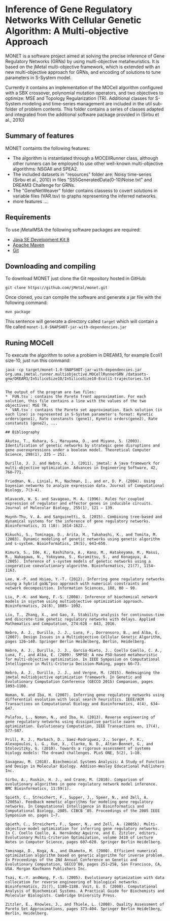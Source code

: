 # Inference of Gene Regulatory Networks With Cellular Genetic Algorithm: A Multi-objective Approach
MONET is a software project aimed at solving the precise inference of Gene Regulatory Networks (GRNs) by using multi-objective metaheuristics. It is based on the jMetal multi-objective framework, which is extended with an new multi-objective approach for GRNs, and encoding of solutions to tune parameters in S-System model. 

Currently it contains an implementation of the MOCell algorithm configured with a SBX crossover, polynomial mutation operators, and two objectives to optimize: MSE and Topology Regularization (TR). Additional classes for S-System modeling and time-series management are included in the util sub-folder of problem contents. 
This folder contains a series of classes adapted and integrated from the additional software package provided in (Sirbu et al., 2010)

## Summary of features
MONET containts the following features:
* The algorithm is instantiated through a MOCEllRunner class, although other runners can be employed to use other well-known multi-objective algorithms: NSGAII and SPEA2.
* The included datasets in "resources" folder are: Noisy time-series (Sirbu et al., 2010) in files "SS5GeneratedData(0-10)Noise.txt" and DREAM3 Challenge for GRNs.
* The "GeneNetWeaver" folder contains classess to covert solutions in variable files (VAR.tsv) to graphs representing the inferred networks.
* more features ....

## Requirements
To use jMetalMSA the following software packages are required:
* [Java SE Development Kit 8](http://www.oracle.com/technetwork/java/javase/downloads/jdk8-downloads-2133151.html?ssSourceSiteId=otnes)
* [Apache Maven](https://maven.apache.org/)
* [Git](https://git-scm.com/)

## Downloading and compiling
To download MONET just clone the Git repository hosted in GitHub:
```
git clone https://github.com/jMetal/monet.git
```
Once cloned, you can compile the software and generate a jar file with the following command:
```
mvn package
```
This sentence will generate a directory called `target` which will contain a file called `monet-1.0-SNAPSHOT-jar-with-dependencies.jar`

## Runing MOCell
To execute the algorithm to solve a problem in DREAM3, for example Ecoli1 size-10, just run this command:
````
java -cp target/monet-1.0-SNAPSHOT-jar-with-dependencies.jar  org.uma.jmetal.runner.multiobjective.MOCellRunnerGRN /datasets-gnw/DREAM3/InSilicoSize10/InSilicoSize10-Ecoli1-trajectories.txt
```

The output of the program are two files:
* `FUN.tsv`: contains the Pareto front approximation. For each solution, this file contains a line with the values of the two objectives: MSE TR.
* `VAR.tsv`: contains the Pareto set approximation. Each solution (in each line) is represented in S-System parameter's format: Kynetic orders(gene1), Rate constansts (gene1), Kynetic orders(gene2), Rate constansts (gene2), ...

## Bibliography

Akutsu, T., Kuhara, S., Maruyama, O., and Miyano, S. (2003). Identification of genetic networks by strategic gene disruptions and gene overexpressions under a boolean model. Theoretical Computer Science, 298(1), 235 – 251.

Durillo, J. J. and Nebro, A. J. (2011). jmetal: A java framework for multi-objective optimization. Advances in Engineering Software, 42, 760–771.

Friedman, N., Linial, M., Nachman, I., and er, D. P. (2004). Using bayesian networks to analyze expression data. Journal of Computational Biology, 7(3-4).

Hlavacek, W. S. and Savageau, M. A. (1996). Rules for coupled expression of regulator and effector genes in inducible circuits. Journal of Molecular Biology, 255(1), 121 – 139.

Huynh-Thu, V. A. and Sanguinetti, G. (2015). Combining tree-based and dynamical systems for the inference of gene regulatory networks. Bioinformatics, 31 (10): 1614-1622.. 

Kikuchi, S., Tominaga, D., Arita, M., Takahashi, K., and Tomita, M. (2003). Dynamic modeling of genetic networks using genetic algorithm and s-system. Bioinformatics, 19(5), 643–650.

Kimura, S., Ide, K., Kashihara, A., Kano, M., Hatakeyama, M., Masui, R., Nakagawa, N., Yokoyama, S., Kuramitsu, S., and Konagaya, A. (2005). Inference of s-system models of genetic networks using a cooperative coevolutionary algorithm. Bioinformatics, 21(7), 1154–1163.

Lee, W.-P. and Hsiao, Y.-T. (2012). Inferring gene regulatory networks using a hybrid gaâŁ“pso approach with numerical constraints and network decomposition. Information Sciences, 188, 80 – 99.

Liu, P.-K. and Wang, F.-S. (2008). Inference of biochemical network models in ssystem using multiobjective optimization approach. Bioinformatics, 24(8), 1085– 1092.

Liu, T., Zhang, X., and Gao, X. Stability analysis for continuous-time and discrete-time genetic regulatory networks with delays. Applied Mathematics and Computation, 274:628 – 643, 2016.

Nebro, A. J., Durillo, J. J., Luna, F., Dorronsoro, B., and Alba, E. (2007). Design Issues in a Multiobjective Cellular Genetic Algorithm, pages 126–140. Springer Berlin Heidelberg, Berlin, Heidelberg.

Nebro, A. J., Durillo, J. J., Garcia-Nieto, J., Coello Coello, C. A., Luna, F., and Alba, E. (2009). SMPSO: A new PSO-based metaheuristic for multi-objective optimization. In IEEE Symposium on Computational Intelligence in Multi-Criteria Decision-Making, pages 66–73.

Nebro, A. J., Durillo, J. J., and Vergne, M. (2015). Redesigning the jmetal multiobjective optimization framework. In Genetic and Evolutionary Computation Conference (GECCO 2015) Companion, pages 1093–1100.

Noman, N. and Iba, H. (2007). Inferring gene regulatory networks using differential evolution with local search heuristics. IEEE/ACM Transactions on Computational Biology and Bioinformatics, 4(4), 634–647.

Palafox, L., Noman, N., and Iba, H. (2013). Reverse engineering of gene regulatory networks using dissipative particle swarm optimization. Evolutionary Computation, IEEE Transactions on, 17(4), 577–587.

Prill, R. J., Marbach, D., Saez-Rodriguez, J., Sorger, P. K., Alexopoulos, L. G., Xue, X., Clarke, N. D., Altan-Bonnet, G., and Stolovitzky, G. (2010). Towards a rigorous assessment of systems biology models: The dream3 challenges. PLoS ONE, 5(2), 1–18.

Savageau, M. (2010). Biochemical Systems Analysis: A Study of Function and Design in Molecular Biology. Addison-Wesley Educational Publishers Inc.

Sirbu, A., Ruskin, H. J., and Crane, M. (2010). Comparison of evolutionary algorithms in gene regulatory network model inference. BMC Bioinformatics, 11:59(1).

Spieth, C., Streichert, F., Supper, J., Speer, N., and Zell, A. (2005a). Feedback memetic algorithms for modeling gene regulatory networks. In Computational Intelligence in Bioinformatics and Computational Biology, 2005. CIBCB ’05. Proceedings of the 2005 IEEE Symposium on, pages 1–7.

Spieth, C., Streichert, F., Speer, N., and Zell, A. (2005b). Multi-objective model optimization for inferring gene regulatory networks. In C. Coello Coello, A. Hernández Aguirre, and E. Zitzler, editors, Evolutionary Multi-Criterion Optimization, volume 3410 of Lecture Notes in Computer Science, pages 607–620. Springer Berlin Heidelberg.

Tominaga, D., Koga, N., and Okamoto, M. (2000). Efficient numerical optimization algorithm based on genetic algorithm for inverse problem. In Proceedings of the 2Nd Annual Conference on Genetic and Evolutionary Computation, GECCO’00, pages 251–258, San Francisco, CA, USA. Morgan Kaufmann Publishers Inc.

Tsai, K.-Y. andWang, F.-S. (2005). Evolutionary optimization with data collocation for reverse engineering of biological networks. Bioinformatics, 21(7), 1180–1188. Voit, E. O. (2000). Computational Analysis of Biochemical Systems. A Practical Guide for Biochemists and Molecular Biologists. Cambridge University Press.

Zitzler, E., Knowles, J., and Thiele, L. (2008). Quality Assessment of Pareto Set Approximations, pages 373–404. Springer Berlin Heidelberg, Berlin, Heidelberg.

